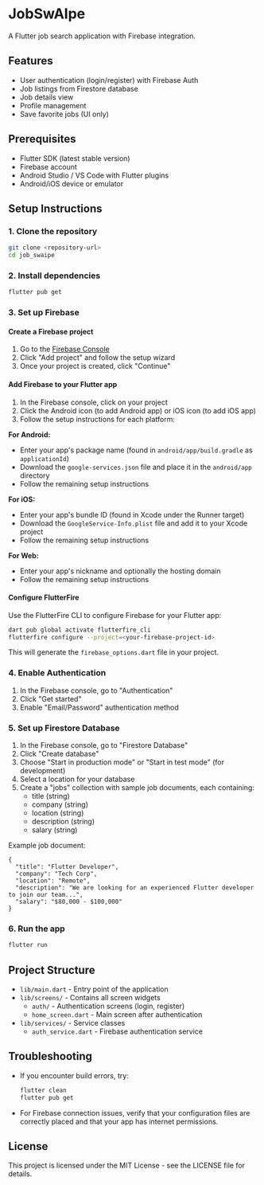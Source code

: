 # JobSwAIpe

A Flutter job search application with Firebase integration.

## Features

- User authentication (login/register) with Firebase Auth
- Job listings from Firestore database
- Job details view
- Profile management
- Save favorite jobs (UI only)

## Prerequisites

- Flutter SDK (latest stable version)
- Firebase account
- Android Studio / VS Code with Flutter plugins
- Android/iOS device or emulator

## Setup Instructions

### 1. Clone the repository

```bash
git clone <repository-url>
cd job_swaipe
```

### 2. Install dependencies

```bash
flutter pub get
```

### 3. Set up Firebase

#### Create a Firebase project

1. Go to the [Firebase Console](https://console.firebase.google.com/)
2. Click "Add project" and follow the setup wizard
3. Once your project is created, click "Continue"

#### Add Firebase to your Flutter app

1. In the Firebase console, click on your project
2. Click the Android icon (to add Android app) or iOS icon (to add iOS app)
3. Follow the setup instructions for each platform:

**For Android:**
- Enter your app's package name (found in `android/app/build.gradle` as `applicationId`)
- Download the `google-services.json` file and place it in the `android/app` directory
- Follow the remaining setup instructions

**For iOS:**
- Enter your app's bundle ID (found in Xcode under the Runner target)
- Download the `GoogleService-Info.plist` file and add it to your Xcode project
- Follow the remaining setup instructions

**For Web:**
- Enter your app's nickname and optionally the hosting domain
- Follow the remaining setup instructions

#### Configure FlutterFire

Use the FlutterFire CLI to configure Firebase for your Flutter app:

```bash
dart pub global activate flutterfire_cli
flutterfire configure --project=<your-firebase-project-id>
```

This will generate the `firebase_options.dart` file in your project.

### 4. Enable Authentication

1. In the Firebase console, go to "Authentication"
2. Click "Get started"
3. Enable "Email/Password" authentication method

### 5. Set up Firestore Database

1. In the Firebase console, go to "Firestore Database"
2. Click "Create database"
3. Choose "Start in production mode" or "Start in test mode" (for development)
4. Select a location for your database
5. Create a "jobs" collection with sample job documents, each containing:
   - title (string)
   - company (string)
   - location (string)
   - description (string)
   - salary (string)

Example job document:
```
{
  "title": "Flutter Developer",
  "company": "Tech Corp",
  "location": "Remote",
  "description": "We are looking for an experienced Flutter developer to join our team...",
  "salary": "$80,000 - $100,000"
}
```

### 6. Run the app

```bash
flutter run
```

## Project Structure

- `lib/main.dart` - Entry point of the application
- `lib/screens/` - Contains all screen widgets
  - `auth/` - Authentication screens (login, register)
  - `home_screen.dart` - Main screen after authentication
- `lib/services/` - Service classes
  - `auth_service.dart` - Firebase authentication service

## Troubleshooting

- If you encounter build errors, try:
  ```bash
  flutter clean
  flutter pub get
  ```

- For Firebase connection issues, verify that your configuration files are correctly placed and that your app has internet permissions.

## License

This project is licensed under the MIT License - see the LICENSE file for details.
